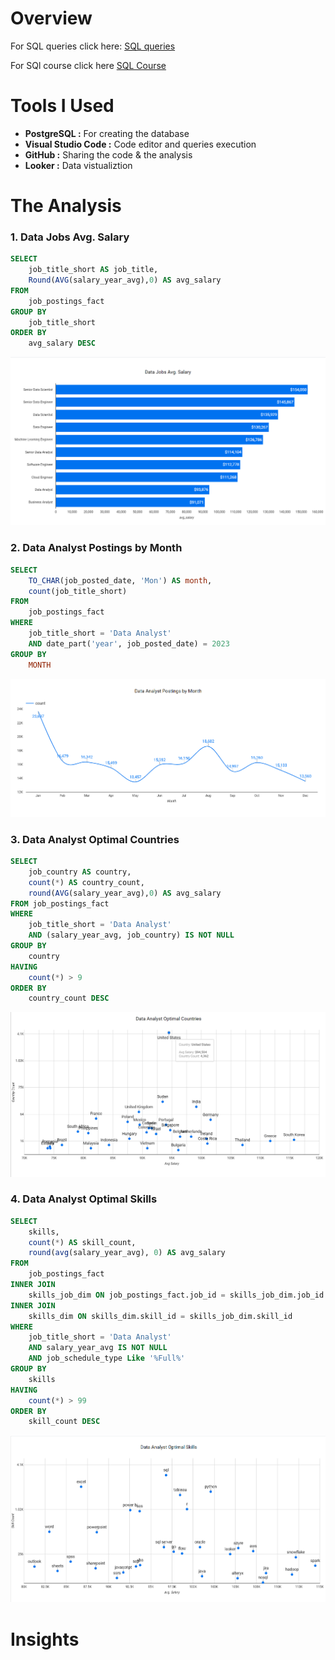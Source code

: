 # Overview

For SQL queries click here: [SQL queries](/Analysis/)

For SQl course click here [SQL Course](https://lukebarousse.com/sql)


# Tools I Used

- **PostgreSQL :** For creating the database
- **Visual Studio Code :** Code editor and queries execution
- **GitHub :** Sharing the code & the analysis
- **Looker :** Data vistualiztion

# The Analysis

### 1. Data Jobs Avg. Salary

```sql
SELECT 
    job_title_short AS job_title,
    Round(AVG(salary_year_avg),0) AS avg_salary
FROM 
    job_postings_fact
GROUP BY 
    job_title_short
ORDER BY 
    avg_salary DESC
```


![](Images/1_Data_Jobs_Avg_Salary.png)

### 2. Data Analyst Postings by Month

```sql
SELECT
    TO_CHAR(job_posted_date, 'Mon') AS month,
    count(job_title_short)
FROM
    job_postings_fact
WHERE
    job_title_short = 'Data Analyst'
    AND date_part('year', job_posted_date) = 2023
GROUP BY
    MONTH
```


![](Images/2_Data_Analyst_Postings_by_Month.png)


### 3. Data Analyst Optimal Countries

```sql
SELECT
    job_country AS country,
    count(*) AS country_count,
    round(AVG(salary_year_avg),0) AS avg_salary
FROM job_postings_fact
WHERE
    job_title_short = 'Data Analyst'
    AND (salary_year_avg, job_country) IS NOT NULL
GROUP BY
    country
HAVING
    count(*) > 9
ORDER BY
    country_count DESC
```


![](Images/3_Data_Analyst_Optimal_Countries.png)


### 4. Data Analyst Optimal Skills

```sql
SELECT
    skills,
    count(*) AS skill_count,
    round(avg(salary_year_avg), 0) AS avg_salary
FROM
    job_postings_fact
INNER JOIN
    skills_job_dim ON job_postings_fact.job_id = skills_job_dim.job_id
INNER JOIN
    skills_dim ON skills_dim.skill_id = skills_job_dim.skill_id
WHERE
    job_title_short = 'Data Analyst'
    AND salary_year_avg IS NOT NULL
    AND job_schedule_type Like '%Full%'
GROUP BY
    skills
HAVING
    count(*) > 99
ORDER BY
    skill_count DESC
```


![](Images/4_Data_Analyst_Optimal_Skills.png)


# Insights

